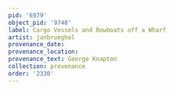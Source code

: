 ```yaml
---
pid: '6979'
object_pid: '9748'
label: Cargo Vessels and Rowboats off a Wharf
artist: janbrueghel
provenance_date:
provenance_location:
provenance_text: George Knapton
collection: provenance
order: '2330'
---
```

